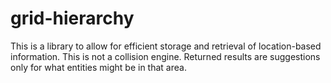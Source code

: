# grid-hierarchy

This is a library to allow for efficient storage and retrieval of location-based information. This is not a collision engine. Returned results are suggestions only for what entities might be in that area.
